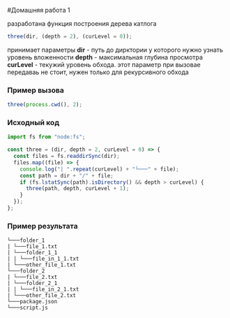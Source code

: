 #Домашняя работа 1

разработана функция построения дерева катлога

```javascript
three(dir, (depth = 2), (curLevel = 0));
```

принимает параметры
**dir** - путь до дирктории у которого нужно узнать уровень вложенности
**depth** - максимальная глубина просмотра
**curLevel** - текужий уровень обхода. этот параметр при вызовае передаваь не стоит, нужен только для рекурсивного обхода

### Пример вызова

```javascript
three(process.cwd(), 2);
```

### Исходный код

```javascript
import fs from "node:fs";

const three = (dir, depth = 2, curLevel = 0) => {
  const files = fs.readdirSync(dir);
  files.map((file) => {
    console.log("| ".repeat(curLevel) + "└───" + file);
    const path = dir + "/" + file;
    if (fs.lstatSync(path).isDirectory() && depth > curLevel) {
      three(path, depth, curLevel + 1);
    }
  });
};
```

### Пример результата

```
└───folder_1
| └───file_1.txt
| └───folder_1_1
| | └───file_in_1_1.txt
| └───other_file_1.txt
└───folder_2
| └───file_2.txt
| └───folder_2_1
| | └───file_in_2_1.txt
| └───other_file_2.txt
└───package.json
└───script.js
```
